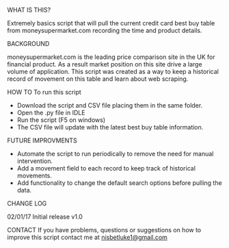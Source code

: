 WHAT IS THIS?

Extremely basics script that will pull the current credit card best buy table from moneysupermarket.com recording the time and product details.

BACKGROUND

moneysupermarket.com is the leading price comparison site in the UK for financial product. As a result market position on this site drive a large volume of application. This script was created as a way to keep a historical record of movement on this table and learn about web scraping.

HOW TO
To run this script
- Download the script and CSV file placing them in the same folder. 
- Open the .py file in IDLE 
- Run the script (F5 on windows)
- The CSV file will update with the latest best buy table information.

FUTURE IMPROVMENTS
-	Automate the script to run periodically to remove the need for manual intervention.
-	Add a movement field to each record to keep track of historical movements.
-	Add functionality to change the default search options before pulling the data.

CHANGE LOG

02/01/17	Initial release	v1.0

CONTACT 
If you have problems, questions or suggestions on how to improve this script contact me at nisbetluke1@gmail.com
